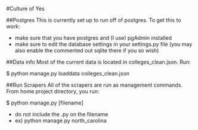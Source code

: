 #Culture of Yes 

##Postgres
This is currently set up to run off of postgres. To get this to work: 
- make sure that you have postgres and (I use) pgAdmin installed
- make sure to edit the database settings in your settings.py file (you may also enable the commented out sqlite there if you so wish)

##Data info
Most of the current data is located in colleges_clean.json. Run:

$ python manage.py loaddata colleges_clean.json

##Run Scrapers
All of the scrapers are run as management commands. From home project directory, you run:

$ python manage.py [filename] 
- do not include the .py on the filename
- ex) python manage.py north_carolina   